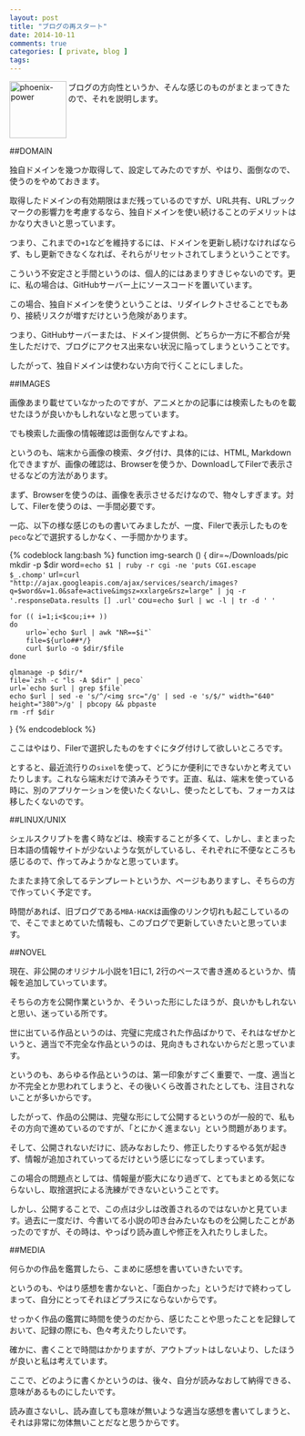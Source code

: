 ```yaml
---
layout: post
title: "ブログの再スタート"
date: 2014-10-11
comments: true
categories: [ private, blog ]
tags:
---
```

<img src="{{ root_url }}/images/more.png" alt="phoenix-power" align="left" width="100" height="100">ブログの方向性というか、そんな感じのものがまとまってきたので、それを説明します。<!--more--><br clear="all">

##DOMAIN

独自ドメインを幾つか取得して、設定してみたのですが、やはり、面倒なので、使うのをやめておきます。

取得したドメインの有効期限はまだ残っているのですが、URL共有、URLブックマークの影響力を考慮するなら、独自ドメインを使い続けることのデメリットはかなり大きいと思っています。

つまり、これまでの`+1`などを維持するには、ドメインを更新し続けなければならず、もし更新できなくなれば、それらがリセットされてしまうということです。

こういう不安定さと手間というのは、個人的にはあまりすきじゃないのです。更に、私の場合は、GitHubサーバー上にソースコードを置いています。

この場合、独自ドメインを使うということは、リダイレクトさせることでもあり、接続リスクが増すだけという危険があります。

つまり、GitHubサーバーまたは、ドメイン提供側、どちらか一方に不都合が発生しただけで、ブログにアクセス出来ない状況に陥ってしまうということです。

したがって、独自ドメインは使わない方向で行くことにしました。

##IMAGES

画像あまり載せていなかったのですが、アニメとかの記事には検索したものを載せたほうが良いかもしれないなと思っています。

でも検索した画像の情報確認は面倒なんですよね。

というのも、端末から画像の検索、タグ付け、具体的には、HTML, Markdown化できますが、画像の確認は、Browserを使うか、DownloadしてFilerで表示させるなどの方法があります。

まず、Browserを使うのは、画像を表示させるだけなので、物々しすぎます。対して、Filerを使うのは、一手間必要です。

一応、以下の様な感じのもの書いてみましたが、一度、Filerで表示したものを`peco`などで選択するしかなく、一手間かかります。

{% codeblock lang:bash %}
function img-search () {
    dir=~/Downloads/pic
    mkdir -p $dir
    word=`echo $1 | ruby -r cgi -ne 'puts CGI.escape $_.chomp'`
    url=`curl "http://ajax.googleapis.com/ajax/services/search/images?q=$word&v=1.0&safe=active&imgsz=xxlarge&rsz=large" | jq -r '.responseData.results [] .url'`
    cou=`echo $url | wc -l | tr -d ' '`

    for (( i=1;i<$cou;i++ ))
    do
        urlo=`echo $url | awk "NR==$i"`
        file=${urlo##*/}
        curl $urlo -o $dir/$file
    done

    qlmanage -p $dir/*
    file=`zsh -c "ls -A $dir" | peco`
    url=`echo $url | grep $file`
    echo $url | sed -e 's/^/<img src="/g' | sed -e 's/$/" width="640" height="380">/g' | pbcopy && pbpaste
    rm -rf $dir
}
{% endcodeblock %}

ここはやはり、Filerで選択したものをすぐにタグ付けして欲しいところです。

とすると、最近流行りの`sixel`を使って、どうにか便利にできないかと考えていたりします。これなら端末だけで済みそうです。正直、私は、端末を使っている時に、別のアプリケーションを使いたくないし、使ったとしても、フォーカスは移したくないのです。

##LINUX/UNIX

シェルスクリプトを書く時などは、検索することが多くて、しかし、まとまった日本語の情報サイトが少ないような気がしているし、それぞれに不便なところも感じるので、作ってみようかなと思っています。

たまたま持て余してるテンプレートというか、ページもありますし、そちらの方で作っていく予定です。

時間があれば、旧ブログである`MBA-HACK`は画像のリンク切れも起こしているので、そこでまとめていた情報も、このブログで更新していきたいと思っています。

##NOVEL

現在、非公開のオリジナル小説を1日に1, 2行のペースで書き進めるというか、情報を追加していっています。

そちらの方を公開作業というか、そういった形にしたほうが、良いかもしれないと思い、迷っている所です。

世に出ている作品というのは、完璧に完成された作品ばかりで、それはなぜかというと、適当で不完全な作品というのは、見向きもされないからだと思っています。

というのも、あらゆる作品というのは、第一印象がすごく重要で、一度、適当とか不完全とか思われてしまうと、その後いくら改善されたとしても、注目されないことが多いからです。

したがって、作品の公開は、完璧な形にして公開するというのが一般的で、私もその方向で進めているのですが、「とにかく進まない」という問題があります。

そして、公開されないだけに、読みなおしたり、修正したりするやる気が起きず、情報が追加されていってるだけという感じになってしまっています。

この場合の問題点としては、情報量が膨大になり過ぎて、とてもまとめる気にならないし、取捨選択による洗練ができないということです。

しかし、公開することで、この点は少しは改善されるのではないかと見ています。過去に一度だけ、今書いてる小説の叩き台みたいなものを公開したことがあったのですが、その時は、やっぱり読み直しや修正を入れたりしました。

##MEDIA

何らかの作品を鑑賞したら、こまめに感想を書いていきたいです。

というのも、やはり感想を書かないと、「面白かった」というだけで終わってしまって、自分にとってそれほどプラスにならないからです。

せっかく作品の鑑賞に時間を使うのだから、感じたことや思ったことを記録しておいて、記録の際にも、色々考えたりしたいです。

確かに、書くことで時間はかかりますが、アウトプットはしないより、したほうが良いと私は考えています。

ここで、どのように書くかというのは、後々、自分が読みなおして納得できる、意味があるものにしたいです。

読み直さないし、読み直しても意味が無いような適当な感想を書いてしまうと、それは非常に勿体無いことだなと思うからです。

